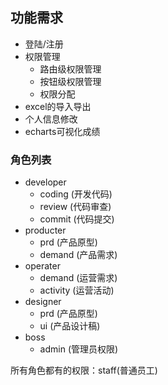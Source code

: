 ## 功能需求

- 登陆/注册
- 权限管理
  - 路由级权限管理
  - 按钮级权限管理
  - 权限分配
- excel的导入导出
- 个人信息修改
- echarts可视化成绩


### 角色列表
- developer
  - coding (开发代码)
  - review (代码审查)
  - commit (代码提交)
- producter
  - prd    (产品原型)
  - demand (产品需求)
- operater
  - demand (运营需求)
  - activity (运营活动)
- designer
  - prd (产品原型)
  - ui  (产品设计稿)
- boss
  - admin (管理员权限)

所有角色都有的权限：staff(普通员工)